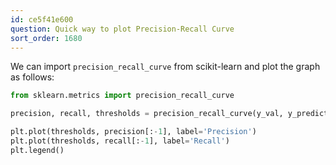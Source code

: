 ```yaml
---
id: ce5f41e600
question: Quick way to plot Precision-Recall Curve
sort_order: 1680
---
```


We can import `precision_recall_curve` from scikit-learn and plot the graph as follows:

```python
from sklearn.metrics import precision_recall_curve

precision, recall, thresholds = precision_recall_curve(y_val, y_predict)

plt.plot(thresholds, precision[:-1], label='Precision')
plt.plot(thresholds, recall[:-1], label='Recall')
plt.legend()
```
